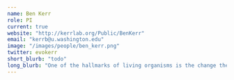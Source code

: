 ```yaml
---
name: Ben Kerr
role: PI
current: true
website: "http://kerrlab.org/Public/BenKerr"
email: "kerrb@u.washington.edu"
image: "/images/people/ben_kerr.png"
twitter: evokerr
short_blurb: "todo"
long_blurb: "One of the hallmarks of living organisms is the change they induce in their abiotic and biotic environments. For instance, earthworms affect soil structure, beavers build dams, bees construct nests, trees lower light levels under their canopies, butterflies pollinate flowers, etc. Through their development, physiology, and behavior, organisms alter the world in which they live and these effects can feed back to influence their ecology and evolution. This process has been labeled niche construction (or, alternatively, ecosystem engineering). Using a combination of analytical, simulation-based and lab-experimental techniques, my collaborators and I have focused on biological systems that possess strong niche construction elements: (1) fire-prone flora with plant traits that enhance flammability, (2) learning organisms that alter the form and frequency of their stimuli, (3) bacteria that produce anti-bacterial toxins, and (4) hosts and pathogens that continually coevolve. Recently, we have focused on how the incorporation of spatial structure can drastically affect the eco-evolutionary dynamics of these and other niche construction systems. In particular, I am extremely interested in how altruistic forms of niche construction evolve in relation to various forms of population structure."
---
```

